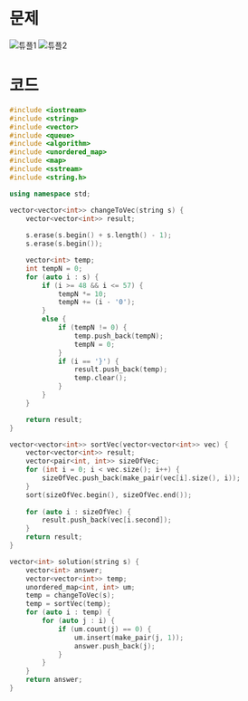 # 문제
![튜플1](https://user-images.githubusercontent.com/78357979/119621952-a9737580-be41-11eb-9cf1-2047fc29cbd3.png)
![튜플2](https://user-images.githubusercontent.com/78357979/119621962-ab3d3900-be41-11eb-9633-8fd8d0983d9b.png)

# 코드
```cpp
#include <iostream>
#include <string>
#include <vector>
#include <queue>
#include <algorithm>
#include <unordered_map>
#include <map>
#include <sstream>
#include <string.h>

using namespace std;

vector<vector<int>> changeToVec(string s) {
	vector<vector<int>> result;
	
	s.erase(s.begin() + s.length() - 1);
	s.erase(s.begin());

	vector<int> temp;
	int tempN = 0;
	for (auto i : s) {
		if (i >= 48 && i <= 57) {
			tempN *= 10;
			tempN += (i - '0');
		}
		else {
			if (tempN != 0) {
				temp.push_back(tempN);
				tempN = 0;
			}
			if (i == '}') {
				result.push_back(temp);
				temp.clear();
			}
		}
	}

	return result;
}

vector<vector<int>> sortVec(vector<vector<int>> vec) {
	vector<vector<int>> result;
	vector<pair<int, int>> sizeOfVec;
	for (int i = 0; i < vec.size(); i++) {
		sizeOfVec.push_back(make_pair(vec[i].size(), i));
	}
	sort(sizeOfVec.begin(), sizeOfVec.end());
	
	for (auto i : sizeOfVec) {
		result.push_back(vec[i.second]);
	}
	return result;
}

vector<int> solution(string s) {
	vector<int> answer;
	vector<vector<int>> temp;
	unordered_map<int, int> um;
	temp = changeToVec(s);
	temp = sortVec(temp);
	for (auto i : temp) {
		for (auto j : i) {
			if (um.count(j) == 0) {
				um.insert(make_pair(j, 1));
				answer.push_back(j);
			}
		}
	}
	return answer;
}
```
